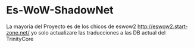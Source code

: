 Es-WoW-ShadowNet
================

La mayoria del Proyecto es de los chicos de eswow2 http://eswow2.start-zone.net/ yo solo actualizare las traducciones a las DB actual del TrinityCore
